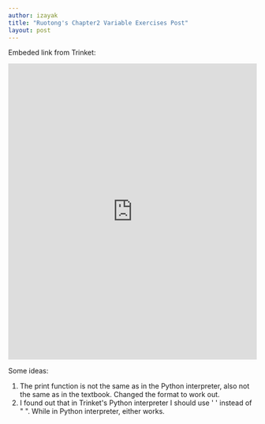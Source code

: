 ```yaml
---
author: izayak
title: "Ruotong's Chapter2 Variable Exercises Post" 
layout: post
---
```


Embeded link from Trinket:
<iframe src="https://trinket.io/embed/python/8d96cdd2ce" width="100%" height="600" frameborder="0" marginwidth="0" marginheight="0" allowfullscreen></iframe>

Some ideas:
1. The print function is not the same as in the Python interpreter, also not the same as in the textbook. Changed the format to work out.
2. I found out that in Trinket's Python interpreter I should use ' ' instead of " ". While in Python interpreter, either works.
